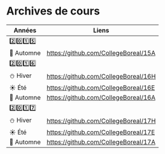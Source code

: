 # Archives de cours


| Années                | Liens                                |
|-----------------------|--------------------------------------|
|:two::zero::one::five: |                                      |
|:maple_leaf: Automne   | https://github.com/CollegeBoreal/15A |
|:two::zero::one::six:  |                                      |
|:snowman: Hiver        | https://github.com/CollegeBoreal/16H |
|:sunny: Été            | https://github.com/CollegeBoreal/16E |
|:maple_leaf: Automne   | https://github.com/CollegeBoreal/16A |
|:two::zero::one::seven:|                                      |
|:snowman: Hiver        | https://github.com/CollegeBoreal/17H |
|:sunny: Été            | https://github.com/CollegeBoreal/17E |
|:maple_leaf: Automne   | https://github.com/CollegeBoreal/17A |



